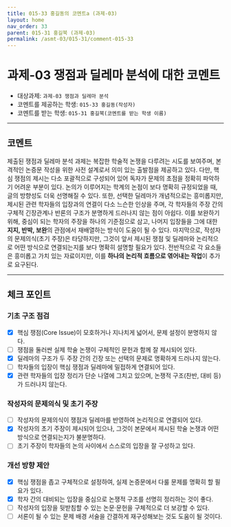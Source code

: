 ```yaml
---
title: 015-33 홍길동의 코멘트a (과제-03) 
layout: home
nav_order: 33
parent: 015-31 홍길북 (과제-03)
permalink: /asmt-03/015-31/comment-015-33
---
```


# 과제-03 쟁점과 딜레마 분석에 대한 코멘트

- 대상과제: `과제-03 쟁점과 딜레마 분석`
- 코멘트를 제공하는 학생: `015-33 홍길동(작성자)` 
- 코멘트를 받는 학생: `015-31 홍길북(코멘트를 받는 학생 이름)` 

---

## 코멘트

제출된 쟁점과 딜레마 분석 과제는 복잡한 학술적 논쟁을 다루려는 시도를 보여주며, 본격적인 논증문 작성을 위한 사전 설계로서 의미 있는 출발점을 제공하고 있다. 다만, 핵심 쟁점의 제시는 다소 포괄적으로 구성되어 있어 독자가 문제의 초점을 정확히 파악하기 어려운 부분이 있다. 논의가 이루어지는 학계의 논점이 보다 명확히 규정되었을 때, 글의 방향성도 더욱 선명해질 수 있다. 또한, 선택한 딜레마가 개념적으로는 흥미롭지만, 제시된 관련 학자들의 입장과의 연결이 다소 느슨한 인상을 주며, 각 학자들의 주장 간의 구체적 긴장관계나 반론의 구조가 분명하게 드러나지 않는 점이 아쉽다. 이를 보완하기 위해, 중심이 되는 학자의 주장을 하나의 기준점으로 삼고, 나머지 입장들을 그에 대한 **지지, 반박, 보완**의 관점에서 재배열하는 방식이 도움이 될 수 있다. 마지막으로, 작성자의 문제의식(초기 주장)은 타당하지만, 그것이 앞서 제시된 쟁점 및 딜레마와 논리적으로 어떤 방식으로 연결되는지를 보다 명확히 설명할 필요가 있다. 전반적으로 각 요소들은 흥미롭고 가치 있는 자료이지만, 이를 **하나의 논리적 흐름으로 엮어내는 작업**이 추가로 요구된다. 

---

## 체크 포인트

### **기초 구조 점검**
- [x] 핵심 쟁점(Core Issue)이 모호하거나 지나치게 넓어서, 문제 설정이 분명하지 않다.
- [ ] 쟁점을 둘러싼 실제 학술 논쟁이 구체적인 문헌과 함께 잘 제시되어 있다.
- [x] 딜레마의 구조가 두 주장 간의 긴장 또는 선택의 문제로 명확하게 드러나지 않는다.
- [ ] 학자들의 입장이 핵심 쟁점과 딜레마에 밀접하게 연결되어 있다.
- [x] 관련 학자들의 입장 정리가 단순 나열에 그치고 있으며, 논쟁적 구조(찬반, 대비 등)가 드러나지 않는다.

### **작성자의 문제의식 및 초기 주장**
- [ ] 작성자의 문제의식이 쟁점과 딜레마를 반영하여 논리적으로 연결되어 있다.
- [x] 작성자의 초기 주장이 제시되어 있으나, 그것이 본문에서 제시된 학술 논쟁과 어떤 방식으로 연결되는지가 불분명하다.
- [ ] 초기 주장이 학자들의 논의 사이에서 스스로의 입장을 잘 구성하고 있다.

### **개선 방향 제안**
- [x] 핵심 쟁점을 좁고 구체적으로 설정하여, 실제 논증문에서 다룰 문제를 명확히 할 필요가 있다.
- [x] 학자 간의 대비되는 입장을 중심으로 논쟁적 구조를 선명히 정리하는 것이 좋다.
- [ ] 작성자의 입장을 뒷받침할 수 있는 논문·문헌을 구체적으로 더 보강할 수 있다.
- [ ] 서론이 될 수 있는 문제 배경 서술을 간결하게 재구성해보는 것도 도움이 될 것이다.
